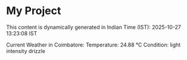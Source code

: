 # My Project

This content is dynamically generated in Indian Time (IST): 2025-10-27 13:23:08 IST


Current Weather in Coimbatore:
Temperature: 24.88 °C
Condition: light intensity drizzle

